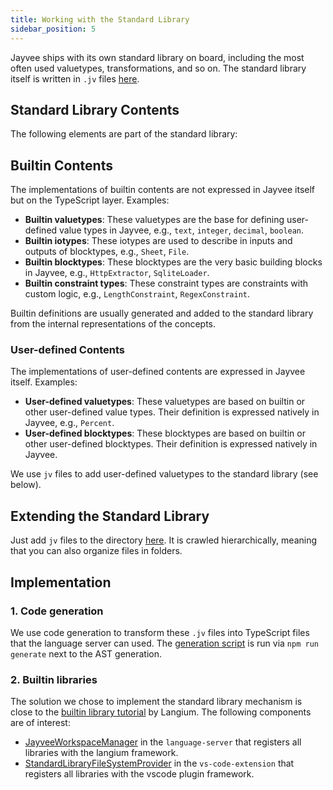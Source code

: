 ```yaml
---
title: Working with the Standard Library
sidebar_position: 5
---
```


Jayvee ships with its own standard library on board, including the most often used valuetypes, transformations, and so on.
The standard library itself is written in `.jv` files [here](https://github.com/jvalue/jayvee/tree/main/libs/language-server/src/stdlib/).

## Standard Library Contents

The following elements are part of the standard library:

## Builtin Contents

The implementations of builtin contents are not expressed in Jayvee itself but on the TypeScript layer. Examples:

- **Builtin valuetypes**: These valuetypes are the base for defining user-defined value types in Jayvee, e.g., `text`, `integer`, `decimal`, `boolean`.
- **Builtin iotypes**: These iotypes are used to describe in inputs and outputs of blocktypes, e.g., `Sheet`, `File`.
- **Builtin blocktypes**: These blocktypes are the very basic building blocks in Jayvee, e.g., `HttpExtractor`, `SqliteLoader`.
- **Builtin constraint types**: These constraint types are constraints with custom logic, e.g., `LengthConstraint`, `RegexConstraint`.

Builtin definitions are usually generated and added to the standard library from the internal representations of the concepts.

### User-defined Contents

The implementations of user-defined contents are expressed in Jayvee itself. Examples:

- **User-defined valuetypes**: These valuetypes are based on builtin or other user-defined value types. Their definition is expressed natively in Jayvee, e.g., `Percent`.
- **User-defined blocktypes**: These blocktypes are based on builtin or other user-defined blocktypes. Their definition is expressed natively in Jayvee.

We use `jv` files to add user-defined valuetypes to the standard library (see below).

## Extending the Standard Library

Just add `jv` files to the directory [here](https://github.com/jvalue/jayvee/tree/main/libs/language-server/src/stdlib/). It is crawled hierarchically, meaning that you can also organize files in folders.

## Implementation

### 1. Code generation

We use code generation to transform these `.jv` files into TypeScript files that the language server can used. The [generation script](https://github.com/jvalue/jayvee/tree/main/tools/scripts/language-server/generate-stdlib.mjs) is run via `npm run generate` next to the AST generation.

### 2. Builtin libraries

The solution we chose to implement the standard library mechanism is close to the [builtin library tutorial](https://langium.org/guides/builtin-library/) by Langium. The following components are of interest:

- [JayveeWorkspaceManager](https://github.com/jvalue/jayvee/tree/main/libs/language-server/src/lib/builtin-library/jayvee-workspace-manager.ts) in the `language-server` that registers all libraries with the langium framework.
- [StandardLibraryFileSystemProvider](https://github.com/jvalue/jayvee/tree/main/apps/vs-code-extension/src/standard-library-file-system-provider.ts) in the `vs-code-extension` that registers all libraries with the vscode plugin framework.
